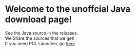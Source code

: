 # Welcome to the unoffcial Java download page!  
See the Java source in the releases.  
We Share the sources that we get!  
If you need PCL Launcher, go [here](https://github.com/sjfq/mcPCL)
